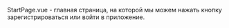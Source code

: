 StartPage.vue - главная страница, на которой мы можем нажать кнопку зарегистрироваться или войти в приложение.

